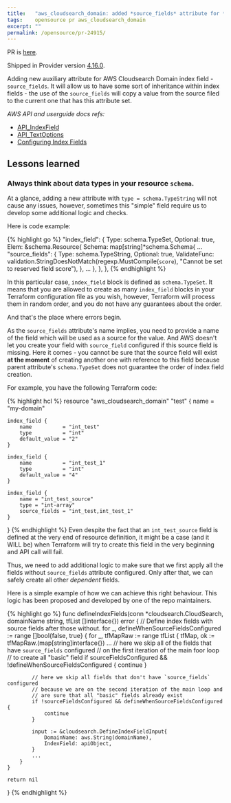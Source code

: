 ```yaml
---
title:   "aws_cloudsearch_domain: added *source_fields* attribute for *index_field*"
tags:    opensource pr aws_cloudsearch_domain
excerpt: ""
permalink: /opensource/pr-24915/
---
```


PR is [here][pr].

Shipped in Provider version [4.16.0](https://github.com/hashicorp/terraform-provider-aws/releases/tag/v4.16.0).

Adding new auxiliary attribute for AWS Cloudsearch Domain index field - `source_fields`. It will allow us to have some sort
of inheritance within index fields - the use of the `source_fields` will copy a value from the source filed to the current
one that has this attribute set.

*AWS API and userguide docs refs:*
- [API_IndexField](https://docs.aws.amazon.com/cloudsearch/latest/developerguide/API_IndexField.html)
- [API_TextOptions](https://docs.aws.amazon.com/cloudsearch/latest/developerguide/API_TextOptions.html)
- [Configuring Index Fields](https://docs.aws.amazon.com/cloudsearch/latest/developerguide/configuring-index-fields.html)

## Lessons learned

### Always think about data types in your resource `schema`.

At a glance, adding a new attribute with `type = schema.TypeString` will not cause any issues, however, sometimes this
"simple" field require us to develop some additional logic and checks.

Here is code example:

{% highlight go %}
"index_field": {
    Type:     schema.TypeSet,
    Optional: true,
    Elem: &schema.Resource{
        Schema: map[string]*schema.Schema{
            ...
            "source_fields": {
                Type:         schema.TypeString,
                Optional:     true,
                ValidateFunc: validation.StringDoesNotMatch(regexp.MustCompile(`score`), "Cannot be set to reserved field score"),
            },
            ...
        },
    },
},
{% endhighlight %}

In this particular case, `index_field` block is defined as `schema.TypeSet`. It means that you are allowed to create as many `index_field`
blocks in your Terraform configuration file as you wish, however, Terraform will process them in random order, and you do
not have any guarantees about the order.

And that's the place where errors begin.

As the `source_fields` attribute's name implies, you need to provide a name of the field which will be used as a source for the 
value. And AWS doesn't let you create your field with `source_field` configured if this source field is missing. Here it comes - 
you cannot be sure that the source field will exist **at the moment** of creating another one with reference to this
field because parent attribute's `schema.TypeSet` does not guarantee the order of index field creation.

For example, you have the following Terraform code:

{% highlight hcl %}
resource "aws_cloudsearch_domain" "test" {
    name = "my-domain"

    index_field {
        name          = "int_test"
        type          = "int"
        default_value = "2"
    }

    index_field {
        name          = "int_test_1"
        type          = "int"
        default_value = "4"
    }

    index_field {
        name = "int_test_source"
        type = "int-array"
        source_fields = "int_test,int_test_1"
    }
}
{% endhighlight %}
Even despite the fact that an `int_test_source` field is defined at the very end of resource definition, it might be a case
(and it WILL be) when Terraform will try to create this field in the very beginning and API call will fail. 

Thus, we need to add additional logic to make sure that we first apply all the fields without `source_fields` attribute configured.
Only after that, we can safely create all other *dependent* fields.

Here is a simple example of how we can achieve this right behaviour. This logic has been proposed and developed by one
of the repo maintainers. 

{% highlight go %}
func defineIndexFields(conn *cloudsearch.CloudSearch, domainName string, tfList []interface{}) error {
    // Define index fields with source fields after those without.
    for _, defineWhenSourceFieldsConfigured := range []bool{false, true} {
        for _, tfMapRaw := range tfList {
            tfMap, ok := tfMapRaw.(map[string]interface{})
            ...
            // here we skip all of the fields that have `source_fields` configured
            // on the first iteration of the main foor loop
            // to create all "basic" field
           if sourceFieldsConfigured && !defineWhenSourceFieldsConfigured {
                continue
            }

            // here we skip all fields that don't have `source_fields` configured
            // because we are on the second iteration of the main loop and
            // are sure that all "basic" fields already exist
            if !sourceFieldsConfigured && defineWhenSourceFieldsConfigured {
                continue
            }
    
            input := &cloudsearch.DefineIndexFieldInput{
                DomainName: aws.String(domainName),
                IndexField: apiObject,
            }
            ...
        }
    }

    return nil
}
{% endhighlight %}

[pr]: https://github.com/hashicorp/terraform-provider-aws/pull/24915